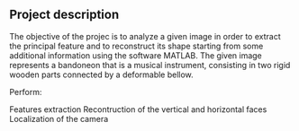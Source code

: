 ## Project description

The objective of the projec is to analyze a given image in order to extract the principal feature and
to reconstruct its shape starting from some additional information using the software MATLAB.
The given image represents a bandoneon that is a musical instrument, consisting in two rigid wooden
parts connected by a deformable bellow.

Perform:

  Features extraction
  Recontruction of the vertical and horizontal faces
  Localization of the camera 
